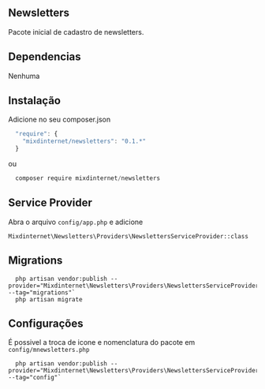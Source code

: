 ## Newsletters

Pacote inicial de cadastro de newsletters.

## Dependencias
Nenhuma

## Instalação

Adicione no seu composer.json

```js
  "require": {
    "mixdinternet/newsletters": "0.1.*"
  }
```

ou

```js
  composer require mixdinternet/newsletters
```

## Service Provider

Abra o arquivo `config/app.php` e adicione

`Mixdinternet\Newsletters\Providers\NewslettersServiceProvider::class`

## Migrations

```
  php artisan vendor:publish --provider="Mixdinternet\Newsletters\Providers\NewslettersServiceProvider" --tag="migrations"`
  php artisan migrate
```

## Configurações

É possivel a troca de icone e nomenclatura do pacote em `config/mnewsletters.php`

```
  php artisan vendor:publish --provider="Mixdinternet\Newsletters\Providers\NewslettersServiceProvider" --tag="config"`
```